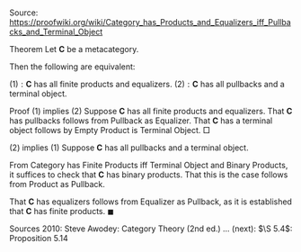 # 

Source: https://proofwiki.org/wiki/Category_has_Products_and_Equalizers_iff_Pullbacks_and_Terminal_Object



Theorem
Let $\mathbf C$ be a metacategory.

Then the following are equivalent:

$(1): \mathbf C$ has all finite products and equalizers.
$(2): \mathbf C$ has all pullbacks and a terminal object.


Proof
$(1)$ implies $(2)$
Suppose $\mathbf C$ has all finite products and equalizers.
That $\mathbf C$ has pullbacks follows from Pullback as Equalizer.
That $\mathbf C$ has a terminal object follows by Empty Product is Terminal Object.
$\Box$


$(2)$ implies $(1)$
Suppose $\mathbf C$ has all pullbacks and a terminal object.

From Category has Finite Products iff Terminal Object and Binary Products, it suffices to check that $\mathbf C$ has binary products.
That this is the case follows from Product as Pullback.

That $\mathbf C$ has equalizers follows from Equalizer as Pullback, as it is established that $\mathbf C$ has finite products.
$\blacksquare$


Sources
2010: Steve Awodey: Category Theory (2nd ed.) ... (next): $\S 5.4$: Proposition $5.14$




